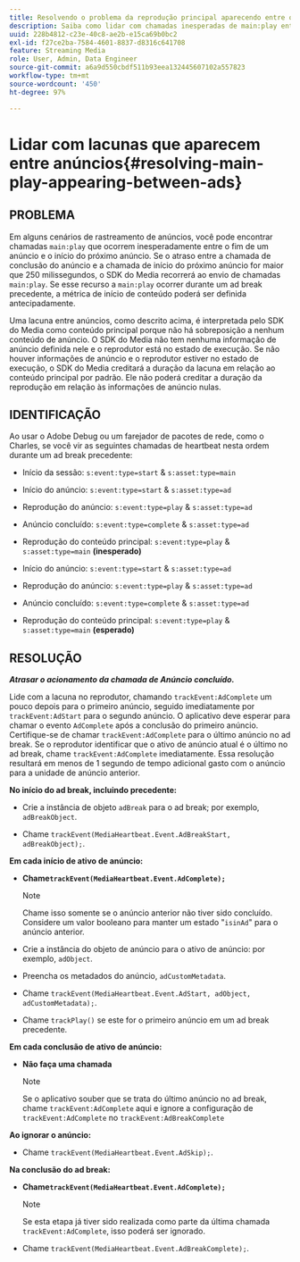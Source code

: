 ```yaml
---
title: Resolvendo o problema da reprodução principal aparecendo entre os anúncios
description: Saiba como lidar com chamadas inesperadas de main:play entre anúncios.
uuid: 228b4812-c23e-40c8-ae2b-e15ca69b0bc2
exl-id: f27ce2ba-7584-4601-8837-d8316c641708
feature: Streaming Media
role: User, Admin, Data Engineer
source-git-commit: a6a9d550cbdf511b93eea132445607102a557823
workflow-type: tm+mt
source-wordcount: '450'
ht-degree: 97%

---
```



# Lidar com lacunas que aparecem entre anúncios{#resolving-main-play-appearing-between-ads}

## PROBLEMA

Em alguns cenários de rastreamento de anúncios, você pode encontrar chamadas `main:play` que ocorrem inesperadamente entre o fim de um anúncio e o início do próximo anúncio. Se o atraso entre a chamada de conclusão do anúncio e a chamada de início do próximo anúncio for maior que 250 milissegundos, o SDK do Media recorrerá ao envio de chamadas `main:play`. Se esse recurso a `main:play` ocorrer durante um ad break precedente, a métrica de início de conteúdo poderá ser definida antecipadamente.

Uma lacuna entre anúncios, como descrito acima, é interpretada pelo SDK do Media como conteúdo principal porque não há sobreposição a nenhum conteúdo de anúncio. O SDK do Media não tem nenhuma informação de anúncio definida nele e o reprodutor está no estado de execução. Se não houver informações de anúncio e o reprodutor estiver no estado de execução, o SDK do Media creditará a duração da lacuna em relação ao conteúdo principal por padrão. Ele não poderá creditar a duração da reprodução em relação às informações de anúncio nulas.

## IDENTIFICAÇÃO

Ao usar o Adobe Debug ou um farejador de pacotes de rede, como o Charles, se você vir as seguintes chamadas de heartbeat nesta ordem durante um ad break precedente:

* Início da sessão: `s:event:type=start` &amp; `s:asset:type=main`
* Início do anúncio: `s:event:type=start` &amp; `s:asset:type=ad`
* Reprodução do anúncio: `s:event:type=play` &amp; `s:asset:type=ad`
* Anúncio concluído: `s:event:type=complete` &amp; `s:asset:type=ad`
* Reprodução do conteúdo principal: `s:event:type=play` &amp; `s:asset:type=main` **(inesperado)**

* Início do anúncio: `s:event:type=start` &amp; `s:asset:type=ad`
* Reprodução do anúncio: `s:event:type=play` &amp; `s:asset:type=ad`
* Anúncio concluído: `s:event:type=complete` &amp; `s:asset:type=ad`
* Reprodução do conteúdo principal: `s:event:type=play` &amp; `s:asset:type=main` **(esperado)**

## RESOLUÇÃO

***Atrasar o acionamento da chamada de Anúncio concluído.***

Lide com a lacuna no reprodutor, chamando `trackEvent:AdComplete` um pouco depois para o primeiro anúncio, seguido imediatamente por `trackEvent:AdStart` para o segundo anúncio. O aplicativo deve esperar para chamar o evento `AdComplete` após a conclusão do primeiro anúncio. Certifique-se de chamar `trackEvent:AdComplete` para o último anúncio no ad break. Se o reprodutor identificar que o ativo de anúncio atual é o último no ad break, chame `trackEvent:AdComplete` imediatamente. Essa resolução resultará em menos de 1 segundo de tempo adicional gasto com o anúncio para a unidade de anúncio anterior.

**No início do ad break, incluindo precedente:**

* Crie a instância de objeto `adBreak` para o ad break; por exemplo, `adBreakObject`.

* Chame `trackEvent(MediaHeartbeat.Event.AdBreakStart, adBreakObject);`.

**Em cada início de ativo de anúncio:**

* **Chame`trackEvent(MediaHeartbeat.Event.AdComplete);`**

  >[!NOTE]
  >
  >Chame isso somente se o anúncio anterior não tiver sido concluído. Considere um valor booleano para manter um estado &quot;`isinAd`&quot; para o anúncio anterior.

* Crie a instância do objeto de anúncio para o ativo de anúncio: por exemplo, `adObject`.
* Preencha os metadados do anúncio, `adCustomMetadata`.
* Chame `trackEvent(MediaHeartbeat.Event.AdStart, adObject, adCustomMetadata);`.
* Chame `trackPlay()` se este for o primeiro anúncio em um ad break precedente.

**Em cada conclusão de ativo de anúncio:**

* **Não faça uma chamada**

  >[!NOTE]
  >
  >Se o aplicativo souber que se trata do último anúncio no ad break, chame `trackEvent:AdComplete` aqui e ignore a configuração de `trackEvent:AdComplete` no `trackEvent:AdBreakComplete`

**Ao ignorar o anúncio:**

* Chame `trackEvent(MediaHeartbeat.Event.AdSkip);`.

**Na conclusão do ad break:**

* **Chame`trackEvent(MediaHeartbeat.Event.AdComplete);`**

  >[!NOTE]
  >
  >Se esta etapa já tiver sido realizada como parte da última chamada `trackEvent:AdComplete`, isso poderá ser ignorado.

* Chame `trackEvent(MediaHeartbeat.Event.AdBreakComplete);`.
